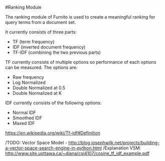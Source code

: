 #Ranking Module

The ranking module of Furnito is used to create a meaningful ranking for query terms from a document set.

It currently consists of three parts:
 - TF (term frequency)
 - IDF (inverted document frequency)
 - TF-IDF (combining the two previous parts)

TF currently consists of multiple options so performance of each options can be measured. The options are:
 - Raw frequency
 - Log Normalized
 - Double Normalized at 0.5
 - Double Normalized at K

IDF currently consists of the following options:
 - Normal IDF
 - Smoothed IDF
 - Maxed IDF

https://en.wikipedia.org/wiki/Tf–idf#Definition

/TODO: Vector Space Model - http://blog.josephwilk.net/projects/building-a-vector-space-search-engine-in-python.html
/Explanation VSM: http://www.site.uottawa.ca/~diana/csi4107/cosine_tf_idf_example.pdf
